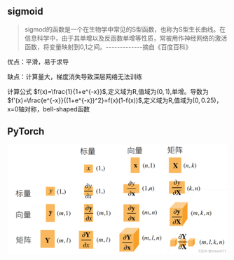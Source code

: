 
## sigmoid 

>sigmod的函数是一个在生物学中常见的S型函数，也称为S型生长曲线。在信息科学中，由于其单增以及反函数单增等性质，常被用作神经网络的激活函数，将变量映射到0,1之间。-------------摘自《百度百科》

优点：平滑，易于求导

缺点：计算量大，梯度消失导致深层网络无法训练

计算公式 $f(x)=\frac{1}{1+e^{-x}}$,定义域为R,值域为$(0,1)$,单增。导数为$f'(x)=\frac{e^{-x}}{(1+e^{-x})^2}=f(x)(1-f(x))$,定义域为R,值域为$(0,0.25)$，x=0轴对称，bell-shaped函数

## PyTorch

![pytorch grad](assets/science/pytorch_grad.png)

